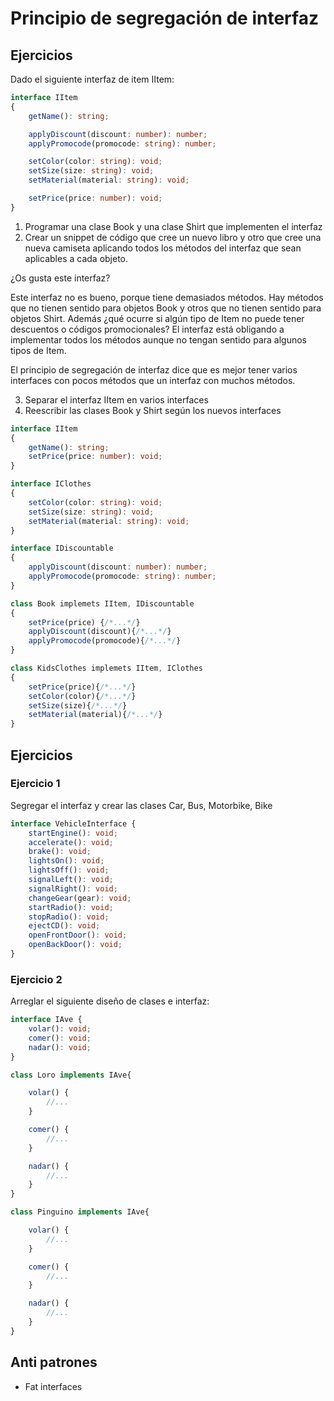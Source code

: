 # Principio de segregación de interfaz

## Ejercicios

Dado el siguiente interfaz de item IItem:

```typescript
interface IItem
{
    getName(): string;

    applyDiscount(discount: number): number;
    applyPromocode(promocode: string): number;

    setColor(color: string): void;
    setSize(size: string): void;
    setMaterial(material: string): void;

    setPrice(price: number): void;
}
```

1) Programar una clase Book y una clase Shirt que implementen el interfaz
2) Crear un snippet de código que cree un nuevo libro y otro que cree una nueva camiseta aplicando todos los métodos del interfaz que sean aplicables a cada objeto.

¿Os gusta este interfaz?

Este interfaz no es bueno, porque tiene demasiados métodos. Hay métodos que no tienen sentido para objetos Book y otros que no tienen sentido para objetos Shirt. Además ¿qué ocurre si algún tipo de Item no puede tener descuentos o códigos promocionales? El interfaz está obligando a implementar todos los métodos aunque no tengan sentido para algunos tipos de Item.

El principio de segregación de interfaz dice que es mejor tener varios interfaces con pocos métodos que un interfaz con muchos métodos.

3) Separar el interfaz IItem en varios interfaces
4) Reescribir las clases Book y Shirt según los nuevos interfaces

```typescript
interface IItem
{
    getName(): string;
    setPrice(price: number): void;
}

interface IClothes
{
    setColor(color: string): void;
    setSize(size: string): void;
    setMaterial(material: string): void;
}

interface IDiscountable
{
    applyDiscount(discount: number): number;
    applyPromocode(promocode: string): number;
}

class Book implemets IItem, IDiscountable
{
    setPrice(price) {/*...*/}
    applyDiscount(discount){/*...*/}
    applyPromocode(promocode){/*...*/}
}

class KidsClothes implemets IItem, IClothes
{
    setPrice(price){/*...*/}
    setColor(color){/*...*/}
    setSize(size){/*...*/}
    setMaterial(material){/*...*/}
}
```

## Ejercicios

### Ejercicio 1

Segregar el interfaz y crear las clases Car, Bus, Motorbike, Bike

```typescript
interface VehicleInterface {
    startEngine(): void;
    accelerate(): void;
    brake(): void;
    lightsOn(): void;
    lightsOff(): void;
    signalLeft(): void;
    signalRight(): void;
    changeGear(gear): void;
    startRadio(): void;
    stopRadio(): void;
    ejectCD(): void;
    openFrontDoor(): void;
    openBackDoor(): void;
}
```

### Ejercicio 2

Arreglar el siguiente diseño de clases e interfaz:

```typescript
interface IAve {  
    volar(): void;
    comer(): void;
    nadar(): void;
}

class Loro implements IAve{

    volar() {
        //...
    }

    comer() {
        //...
    }

    nadar() {
        //...
    }
}

class Pinguino implements IAve{

    volar() {
        //...
    }

    comer() {
        //...
    }

    nadar() {
        //...
    }
}
```

## Anti patrones

- Fat interfaces